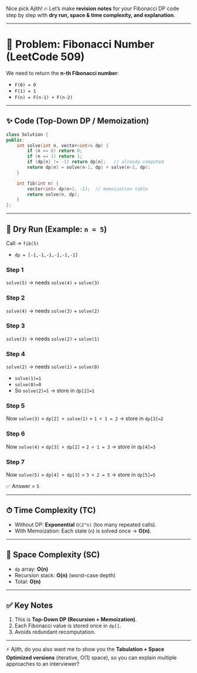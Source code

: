 Nice pick Ajith! 🔥 Let’s make **revision notes** for your Fibonacci DP code step by step with **dry run, space & time complexity, and explanation**.

---

# 📘 Problem: Fibonacci Number (LeetCode 509)

We need to return the **n-th Fibonacci number**:

* `F(0) = 0`
* `F(1) = 1`
* `F(n) = F(n-1) + F(n-2)`

---

## ✨ Code (Top-Down DP / Memoization)

```cpp
class Solution {
public:
    int solve(int n, vector<int>& dp) {
        if (n == 0) return 0;
        if (n == 1) return 1;
        if (dp[n] != -1) return dp[n];   // already computed
        return dp[n] = solve(n-1, dp) + solve(n-2, dp);
    }

    int fib(int n) {
        vector<int> dp(n+1, -1);  // memoization table
        return solve(n, dp);
    }
};
```

---

## 🔎 Dry Run (Example: `n = 5`)

Call → `fib(5)`

* `dp = [-1,-1,-1,-1,-1,-1]`

### Step 1

`solve(5)` → needs `solve(4)` + `solve(3)`

### Step 2

`solve(4)` → needs `solve(3)` + `solve(2)`

### Step 3

`solve(3)` → needs `solve(2)` + `solve(1)`

### Step 4

`solve(2)` → needs `solve(1)` + `solve(0)`

* `solve(1)=1`
* `solve(0)=0`
* So `solve(2)=1` → store in `dp[2]=1`

### Step 5

Now `solve(3)` = `dp[2] + solve(1)` = `1 + 1 = 2` → store in `dp[3]=2`

### Step 6

Now `solve(4)` = `dp[3] + dp[2]` = `2 + 1 = 3` → store in `dp[4]=3`

### Step 7

Now `solve(5)` = `dp[4] + dp[3]` = `3 + 2 = 5` → store in `dp[5]=5`

✅ Answer = `5`

---

## ⏱ Time Complexity (TC)

* Without DP: **Exponential** `O(2^n)` (too many repeated calls).
* With Memoization: Each state (`n`) is solved once → **O(n)**.

---

## 💾 Space Complexity (SC)

* `dp` array: **O(n)**
* Recursion stack: **O(n)** (worst-case depth)
* Total: **O(n)**

---

## ✅ Key Notes

1. This is **Top-Down DP (Recursion + Memoization)**.
2. Each Fibonacci value is stored once in `dp[]`.
3. Avoids redundant recomputation.

---

⚡ Ajith, do you also want me to show you the **Tabulation + Space Optimized versions** (iterative, O(1) space), so you can explain multiple approaches to an interviewer?

